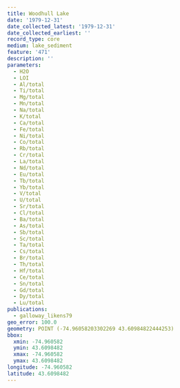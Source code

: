 ```yaml
---
title: Woodhull Lake
date: '1979-12-31'
date_collected_latest: '1979-12-31'
date_collected_earliest: ''
record_type: core
medium: lake_sediment
feature: '471'
description: ''
parameters:
  - H2O
  - LOI
  - Al/total
  - Ti/total
  - Mg/total
  - Mn/total
  - Na/total
  - K/total
  - Ca/total
  - Fe/total
  - Ni/total
  - Co/total
  - Rb/total
  - Cr/total
  - La/total
  - Nd/total
  - Eu/total
  - Tb/total
  - Yb/total
  - V/total
  - U/total
  - Sr/total
  - Cl/total
  - Ba/total
  - As/total
  - Sb/total
  - Sc/total
  - Ta/total
  - Cs/total
  - Br/total
  - Th/total
  - Hf/total
  - Ce/total
  - Sn/total
  - Gd/total
  - Dy/total
  - Lu/total
publications:
  - galloway_likens79
geo_error: 100.0
geometry: POINT (-74.96058203302269 43.60984822444253)
bbox:
  xmin: -74.960582
  ymin: 43.6098482
  xmax: -74.960582
  ymax: 43.6098482
longitude: -74.960582
latitude: 43.6098482
---
```

